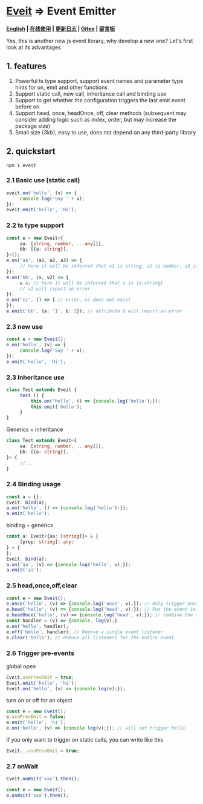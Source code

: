 # [Eveit](https://github.com/theajack/eveit) => Event Emitter

**[English](https://github.com/theajack/eveit/blob/master/README.md) | [在线使用](https://shiyix.cn/jsbox/?github=theajack.eveit ) | [更新日志](https://github.com/theajack/eveit/blob/master/scripts/version.md) | [Gitee](https://gitee.com/theajack/eveit) | [留言板](https://theajack.github.io/message-board?app=eveit)**

Yes, this is another new js event library, why develop a new one? Let's first look at its advantages

## 1. features

1. Powerful ts type support, support event names and parameter type hints for on, emit and other functions
2. Support static call, new call, inheritance call and binding use
3. Support to get whether the configuration triggers the last emit event before on
4. Support head, once, headOnce, off, clear methods (subsequent may consider adding logic such as index, order, but may increase the package size)
5. Small size (3kb), easy to use, does not depend on any third-party library

## 2. quickstart

```
npm i eveit
```

### 2.1 Basic use (static call)

```js
eveit.on('hello', (v) => {
     console.log('Say ' + v);
});
eveit.emit('hello', 'Hi');
```

### 2.2 ts type support

```ts
const e = new Eveit<{
     aa: [string, number, ...any[]],
     bb: [{a: string}],
}>();
e.on('aa', (a1, a2, a3) => {
     // Here it will be inferred that a1 is string, a2 is number, a3 is any
});
e.on('bb', (v, v2) => {
     v.a; // here it will be inferred that v is {a:string}
     // v2 will report an error
});
e.on('cc', () => { // error, cc does not exist
});
e.emit('bb', {a: '1', b: 2}); // attribute b will report an error
```

### 2.3 new use

```js
const e = new Eveit();
e.on('hello', (v) => {
     console.log('Say ' + v);
});
e.emit('hello', 'Hi');
```

### 2.3 Inheritance use

```js
class Test extends Eveit {
     test () {
         this.on('hello', () => {console.log('hello');});
         this.emit('hello');
     }
}
```

Generics + inheritance

```ts
class Test extends Eveit<{
     aa: [string, number, ...any[]],
     bb: [{a: string}],
}> {
     //...
}
```

### 2.4 Binding usage

```js
const a = {};
Eveit. bind(a);
a.on('hello', () => {console.log('hello');});
a.emit('hello');
```

binding + generics

```ts
const a: Eveit<{aa: [string]}> & {
     [prop: string]: any;
} = {
};
Eveit. bind(a);
a.on('aa', (v) => {console.log('hello', v);});
a.emit('aa');
```

### 2.5 head,once,off,clear

```js
const e = new Eveit();
e.once('hello', (v) => {console.log('once', v);}); // Only trigger once
e.head('hello', (v) => {console.log('head', v);}); // Put the event in the head
e.headOnce('hello', (v) => {console.log('head', v);}); // combine the above two
const handler = (v) => {console. log(v);}
e.on('hello', handler);
e.off('hello', handler); // Remove a single event listener
e.clear('hello'); // Remove all listeners for the entire event
```

### 2.6 Trigger pre-events

global open

```js
Eveit.usePrevEmit = true;
Eveit.emit('hello', 'hi');
Eveit.on('hello', (v) => {console.log(v);});
```

turn on or off for an object

```js
const e = new Eveit();
e.usePrevEmit = false;
e.emit('hello', 'hi');
e.on('hello', (v) => {console.log(v);}); // will not trigger hello
```

If you only want to trigger on static calls, you can write like this

```js
Eveit._.usePrevEmit = true;
```

### 2.7 onWait

```js
Eveit.onWait('xxx').then();

const e = new Eveit();
e.onWait('xxx').then();
```